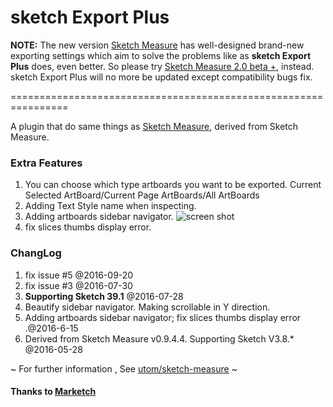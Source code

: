 # sketch Export Plus

**NOTE:**
The new version [Sketch Measure](https://github.com/utom/sketch-measure) has well-designed brand-new exporting settings which aim to solve the problems like as **sketch Export Plus** does, even better. So please try [Sketch Measure 2.0 beta +](https://github.com/utom/sketch-measure), instead. sketch Export Plus will no more be updated except compatibility bugs fix.

\================================================================

A plugin that do same things as [Sketch Measure](https://github.com/utom/sketch-measure), derived from Sketch Measure.

### Extra Features

1. You can choose which type artboards you want to be exported. Current Selected ArtBoard/Current Page ArtBoards/All ArtBoards
2. Adding Text Style name when inspecting.
3. Adding artboards sidebar navigator. ![screen shot](http://ww1.sinaimg.cn/mw1024/5a7b1062gw1f4w0mlo8zmj20u30f5dju.jpg)
4. fix slices thumbs display error.

### ChangLog

1. fix issue #5 @2016-09-20
1. fix issue #3 @2016-07-30
1. **Supporting Sketch 39.1** @2016-07-28
1. Beautify sidebar navigator. Making scrollable in Y direction.
1. Adding artboards sidebar navigator; fix slices thumbs display error .@2016-6-15
2. Derived from Sketch Measure v0.9.4.4. Supporting Sketch V3.8.* @2016-05-28


~ For further information , See [utom/sketch-measure](https://github.com/utom/sketch-measure) ~

#### Thanks to [Marketch](https://github.com/tudou527/marketch)